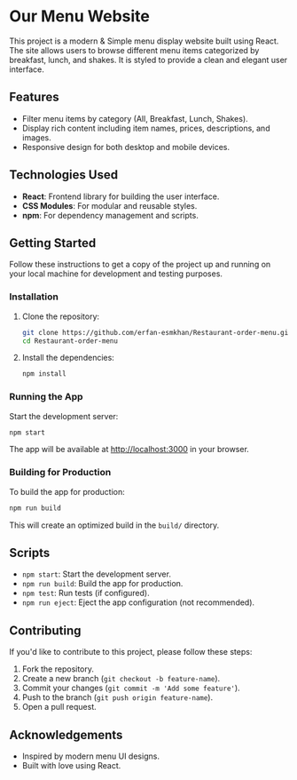 # Our Menu Website

This project is a modern & Simple menu display website built using React. The site allows users to browse different menu items categorized by breakfast, lunch, and shakes. It is styled to provide a clean and elegant user interface.

## Features
- Filter menu items by category (All, Breakfast, Lunch, Shakes).
- Display rich content including item names, prices, descriptions, and images.
- Responsive design for both desktop and mobile devices.

## Technologies Used
- **React**: Frontend library for building the user interface.
- **CSS Modules**: For modular and reusable styles.
- **npm**: For dependency management and scripts.

## Getting Started

Follow these instructions to get a copy of the project up and running on your local machine for development and testing purposes.


### Installation

1. Clone the repository:
   ```bash
   git clone https://github.com/erfan-esmkhan/Restaurant-order-menu.git
   cd Restaurant-order-menu
   ```

2. Install the dependencies:
   ```bash
   npm install
   ```

### Running the App

Start the development server:
```bash
npm start
```

The app will be available at [http://localhost:3000](http://localhost:3000) in your browser.

### Building for Production
To build the app for production:
```bash
npm run build
```

This will create an optimized build in the `build/` directory.


## Scripts
- `npm start`: Start the development server.
- `npm run build`: Build the app for production.
- `npm test`: Run tests (if configured).
- `npm run eject`: Eject the app configuration (not recommended).

## Contributing
If you'd like to contribute to this project, please follow these steps:
1. Fork the repository.
2. Create a new branch (`git checkout -b feature-name`).
3. Commit your changes (`git commit -m 'Add some feature'`).
4. Push to the branch (`git push origin feature-name`).
5. Open a pull request.



## Acknowledgements
- Inspired by modern menu UI designs.
- Built with love using React.

